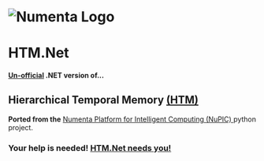 # ![Numenta Logo](http://numenta.org/images/numenta-icon128.png)  
# HTM.Net

#### [Un-official](https://github.com/numenta/htm.java/issues/193)  **.NET** version of...
## Hierarchical Temporal Memory [(HTM)](http://numenta.com/learn/principles-of-hierarchical-temporal-memory.html)

**Ported from the** [Numenta Platform for Intelligent Computing (NuPIC) ](https://github.com/numenta/nupic) python project.

<a name="needHelp"></a>
### Your help is needed! [HTM.Net needs you!](https://github.com/zuntara/htm.net/wiki/We-need-you!)
